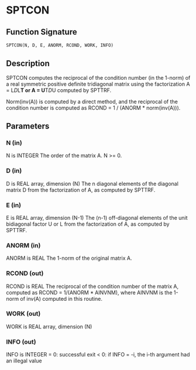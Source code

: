 # SPTCON

## Function Signature

```fortran
SPTCON(N, D, E, ANORM, RCOND, WORK, INFO)
```

## Description


 SPTCON computes the reciprocal of the condition number (in the
 1-norm) of a real symmetric positive definite tridiagonal matrix
 using the factorization A = L*D*L**T or A = U**T*D*U computed by
 SPTTRF.

 Norm(inv(A)) is computed by a direct method, and the reciprocal of
 the condition number is computed as
              RCOND = 1 / (ANORM * norm(inv(A))).

## Parameters

### N (in)

N is INTEGER The order of the matrix A. N >= 0.

### D (in)

D is REAL array, dimension (N) The n diagonal elements of the diagonal matrix D from the factorization of A, as computed by SPTTRF.

### E (in)

E is REAL array, dimension (N-1) The (n-1) off-diagonal elements of the unit bidiagonal factor U or L from the factorization of A, as computed by SPTTRF.

### ANORM (in)

ANORM is REAL The 1-norm of the original matrix A.

### RCOND (out)

RCOND is REAL The reciprocal of the condition number of the matrix A, computed as RCOND = 1/(ANORM * AINVNM), where AINVNM is the 1-norm of inv(A) computed in this routine.

### WORK (out)

WORK is REAL array, dimension (N)

### INFO (out)

INFO is INTEGER = 0: successful exit < 0: if INFO = -i, the i-th argument had an illegal value

